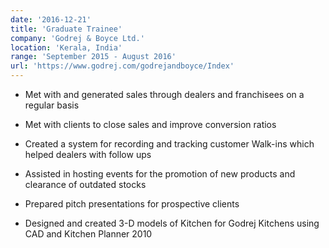 ```yaml
---
date: '2016-12-21'
title: 'Graduate Trainee'
company: 'Godrej & Boyce Ltd.'
location: 'Kerala, India'
range: 'September 2015 - August 2016'
url: 'https://www.godrej.com/godrejandboyce/Index'
---
```


- Met with and generated sales through dealers and franchisees on a regular basis

- Met with clients to close sales and improve conversion ratios

- Created a system for recording and tracking customer Walk-ins which helped dealers with follow ups

- Assisted in hosting events for the promotion of new products and clearance of outdated stocks

- Prepared pitch presentations for prospective clients

- Designed and created 3-D models of Kitchen for Godrej Kitchens using CAD and Kitchen Planner 2010

<!-- - Developed and maintained code for in-house and client websites primarily using HTML, CSS, Sass, JavaScript, and jQuery
- Manually tested sites in various browsers and mobile devices to ensure cross-browser compatibility and responsiveness
- Clients included JetBlue, Lovesac, U.S. Cellular, U.S. Department of Defense, and more -->
